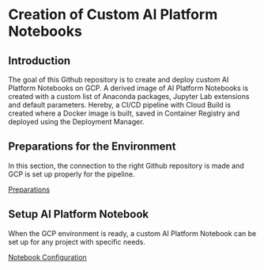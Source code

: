 # Creation of Custom AI Platform Notebooks

## Introduction
The goal of this Github repository is to create and deploy custom AI Platform Notebooks on GCP.
A derived image of AI Platform Notebooks is created with a custom list of Anaconda packages,
Jupyter Lab extensions and default parameters. Hereby, a CI/CD pipeline with Cloud Build is created where a Docker image is built,
saved in Container Registry and deployed using the Deployment Manager.

## Preparations for the Environment
In this section, the connection to the right Github repository is made and GCP is set up properly for the pipeline.

[Preparations](doc/INSTRUCTION.md)

## Setup AI Platform Notebook
When the GCP environment is ready, a custom AI Platform Notebook can be set up for any project with specific needs.

[Notebook Configuration](doc/SETUP.md)

